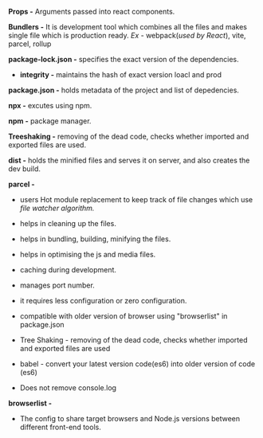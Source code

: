 **Props -** Arguments passed into react components.

**Bundlers -** It is development tool which combines all the files and makes single file which is production ready.
_Ex -_ webpack(_used by React_), vite, parcel, rollup

**package-lock.json -** specifies the exact version of the dependencies.

- **integrity -** maintains the hash of exact version loacl and prod

**package.json -** holds metadata of the project and list of depedencies.

**npx -** excutes using npm.

**npm -** package manager.

**Treeshaking -** removing of the dead code, checks whether imported and exported files are used.

**dist -** holds the minified files and serves it on server, and also creates the dev build.

**parcel -**

- users Hot module replacement to keep track of file changes which use _file watcher algorithm._
- helps in cleaning up the files.
- helps in bundling, building, minifying the files.
- helps in optimising the js and media files.
- caching during development.
- manages port number.
- it requires less configuration or zero configuration.
- compatible with older version of browser using "browserlist" in package.json
- Tree Shaking - removing of the dead code, checks whether imported and exported files are used
- babel - convert your latest version code(es6) into older version of code (es6)

- Does not remove console.log

**browserlist -**

- The config to share target browsers and Node.js versions between different front-end tools.

